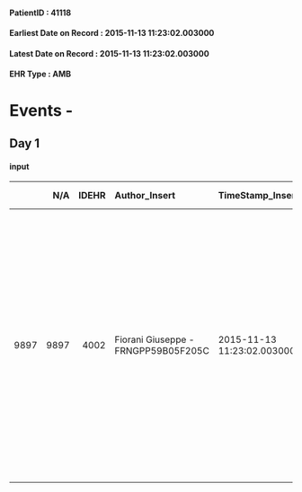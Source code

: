 
#### PatientID : 41118
#### Earliest Date on Record : 2015-11-13 11:23:02.003000
#### Latest Date on Record : 2015-11-13 11:23:02.003000
#### EHR Type : AMB

# Events - 

## Day 1

#### input
|      |    N/A |   IDEHR | Author_Insert                       | TimeStamp_Insert           | EHRType   |   PatientID |   IDDigitalSignDocument | persone_vicine   |   Unnamed: 0_x.1 |   IDANAMNESI_SOCIALE | Patient   | FamigliaAltro   | Paziente_T   | FamigliaAltro_T   |   Non_Rilevabile_x.1 | Note_Non_Rilevabile_x.1   | opt_Problemi   | Note_I                                                                                                                                                                                                             | opt_paziente_a      | opt_famiglia_a   | opt_adeguatezza   | opt_paziente_solo   | ds_note_con                                                                                                                                                                                                                                                        | opt_presente_assente   | Presenza_minori   | Caregiver_principale          | opt_capacita     | opt_necessario   | opt_presente   | opt_risorse_ec   | opt_paziente_psi   | opt_Ins_vol   | opt_paziente_ad   | opt_caregiver_ad   | opt_esenzione   | opt_inv_civile   |   invalidita_perc |   ds_codice_es | Needs     | Domestic partnership                         | Fragility                    | opt_disponibilita_f   | opt_indennita_acc         | opt_famiglia_psi   | opt_disponibilit_paz   |
|-----:|-------:|--------:|:------------------------------------|:---------------------------|:----------|------------:|------------------------:|:-----------------|-----------------:|---------------------:|:----------|:----------------|:-------------|:------------------|---------------------:|:--------------------------|:---------------|:-------------------------------------------------------------------------------------------------------------------------------------------------------------------------------------------------------------------|:--------------------|:-----------------|:------------------|:--------------------|:-------------------------------------------------------------------------------------------------------------------------------------------------------------------------------------------------------------------------------------------------------------------|:-----------------------|:------------------|:------------------------------|:-----------------|:-----------------|:---------------|:-----------------|:-------------------|:--------------|:------------------|:-------------------|:----------------|:-----------------|------------------:|---------------:|:----------|:---------------------------------------------|:-----------------------------|:----------------------|:--------------------------|:-------------------|:-----------------------|
| 9897 |   9897 |    4002 | Fiorani Giuseppe - FRNGPP59B05F205C | 2015-11-13 11:23:02.003000 | AMB       |       41118 |                  185733 | N/A              |             1836 |                 1260 | Si#1      | Si#1            | No#0         | Si#1              |                    0 | NR                        | No#0           | Pz informata della diagnosi e di tutti i trattamenti finora effettuati.I familiari sono stati resi edotti della gravit√† della situazione e della necessit√† di sospendere i trattamenti sistemici sin qui seguiti | Sovradimensionate#0 | Congruenti#1     | Si#1              | No#0                | La pz vive con il marito Donato di aa 74ed il figlio Antonio di aa 45.Da qualche tempo la figlia Assunta di aa 37 che vive in Basilicata,si √® trasferita nella casa dei genitori,insieme al figlio secondogenito in et√† di scuola materna,per assistere la mamma | Presente#1             | Si#1              | Il marito e la figlia Assunta | Incrementabile#1 | No#0             | No#0           | Adeguate#1       | No#0               | No#0          | Totale#2          | Totale#2           | Si#1            | Si#1             |               100 |             48 | Clinici#0 | Coniuge/Convivente#0;Figli#2;Altri parenti#3 | sovraccarico assistenziale#4 | No#0                  | in fase di accertamento#2 | No#0               | No#0                   |


